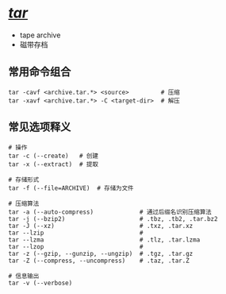 # [*tar*](https://gnu.org/software/tar/)

*   tape archive
*   磁带存档

## 常用命令组合

```shell script
tar -cavf <archive.tar.*> <source>         # 压缩
tar -xavf <archive.tar.*> -C <target-dir>  # 解压
```

## 常见选项释义

```shell script
# 操作
tar -c (--create)   # 创建
tar -x (--extract)  # 提取

# 存储形式
tar -f (--file=ARCHIVE)  # 存储为文件

# 压缩算法
tar -a (--auto-compress)             # 通过后缀名识别压缩算法
tar -j (--bzip2)                     # .tbz, .tb2, .tar.bz2
tar -J (--xz)                        # .txz, .tar.xz
tar --lzip                           #
tar --lzma                           # .tlz, .tar.lzma
tar --lzop                           #
tar -z (--gzip, --gunzip, --ungzip)  # .tgz, .tar.gz
tar -Z (--compress, --uncompress)    # .taz, .tar.Z

# 信息输出
tar -v (--verbose)
```
